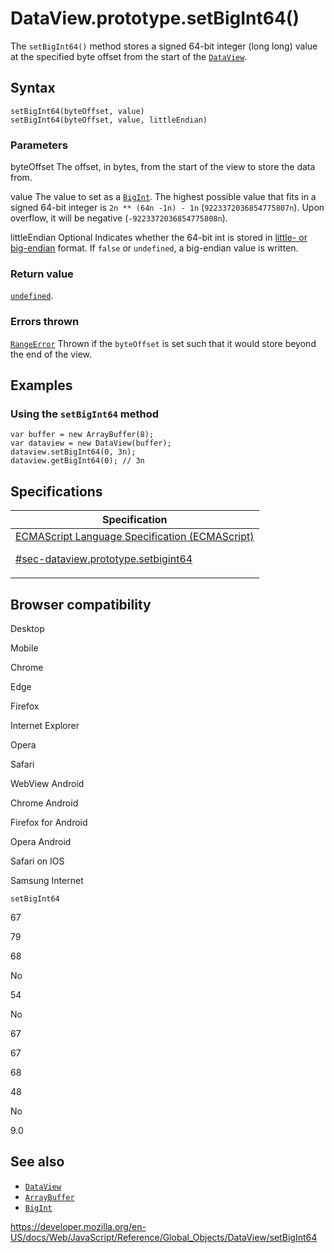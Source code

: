 # DataView.prototype.setBigInt64()

The `setBigInt64()` method stores a signed 64-bit integer (long long) value at the specified byte offset from the start of the [`DataView`](../dataview).

## Syntax

    setBigInt64(byteOffset, value)
    setBigInt64(byteOffset, value, littleEndian)

### Parameters

byteOffset
The offset, in bytes, from the start of the view to store the data from.

value
The value to set as a [`BigInt`](../bigint). The highest possible value that fits in a signed 64-bit integer is `2n ** (64n -1n) - 1n`<span class="blob-code-inner blob-code-marker"> (`9223372036854775807n`). Upon overflow, it will be negative (</span>`-9223372036854775808n`<span class="blob-code-inner blob-code-marker">).</span>

littleEndian
<span class="badge inline optional">Optional</span> Indicates whether the 64-bit int is stored in [little- or big-endian](https://developer.mozilla.org/en-US/docs/Glossary/Endianness) format. If `false` or `undefined`, a big-endian value is written.

### Return value

[`undefined`](../undefined).

### Errors thrown

[`RangeError`](../rangeerror)
Thrown if the `byteOffset` is set such that it would store beyond the end of the view.

## Examples

### Using the `setBigInt64` method

    var buffer = new ArrayBuffer(8);
    var dataview = new DataView(buffer);
    dataview.setBigInt64(0, 3n);
    dataview.getBigInt64(0); // 3n

## Specifications

<table>
<thead>
<tr class="header">
<th>Specification</th>
</tr>
</thead>
<tbody>
<tr class="odd">
<td>
<a href="https://tc39.es/ecma262/#sec-dataview.prototype.setbigint64">ECMAScript Language Specification (ECMAScript)
<br/>

<span class="small">#sec-dataview.prototype.setbigint64</span>
</a>
</td>
</tr>
</tbody>
</table>

## Browser compatibility

Desktop

Mobile

Chrome

Edge

Firefox

Internet Explorer

Opera

Safari

WebView Android

Chrome Android

Firefox for Android

Opera Android

Safari on IOS

Samsung Internet

`setBigInt64`

67

79

68

No

54

No

67

67

68

48

No

9.0

## See also

-   [`DataView`](../dataview)
-   [`ArrayBuffer`](../arraybuffer)
-   [`BigInt`](../bigint)

<a href="https://developer.mozilla.org/en-US/docs/Web/JavaScript/Reference/Global_Objects/DataView/setBigInt64" class="_attribution-link">https://developer.mozilla.org/en-US/docs/Web/JavaScript/Reference/Global_Objects/DataView/setBigInt64</a>
